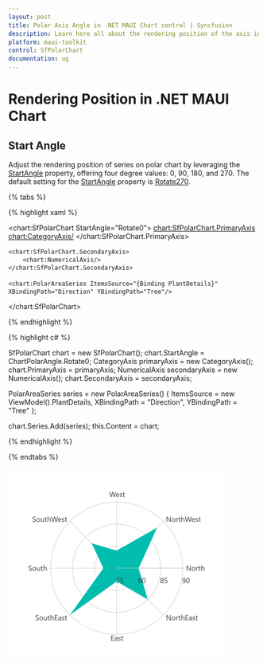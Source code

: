 ```yaml
---
layout: post
title: Polar Axis Angle in .NET MAUI Chart control | Syncfusion
description: Learn here all about the rendering position of the axis in the Syncfusion .NET MAUI Chart (SfPolarChart) control.
platform: maui-toolkit
control: SfPolarChart
documentation: ug
---
```


# Rendering Position in .NET MAUI Chart

## Start Angle

Adjust the rendering position of series on polar chart by leveraging the [StartAngle](https://help.syncfusion.com/cr/maui-toolkit/Syncfusion.Maui.Toolkit.Charts.SfPolarChart.html#Syncfusion_Maui_Charts_SfPolarChart_StartAngle) property, offering four degree values: 0, 90, 180, and 270. The default setting for the [StartAngle](https://help.syncfusion.com/cr/maui-toolkit/Syncfusion.Maui.Toolkit.Charts.SfPolarChart.html#Syncfusion_Maui_Charts_SfPolarChart_StartAngle) property is [Rotate270](https://help.syncfusion.com/cr/maui-toolkit/Syncfusion.Maui.Toolkit.Charts.ChartPolarAngle.html#Syncfusion_Maui_Charts_ChartPolarAngle_Rotate270).

{% tabs %}

{% highlight xaml %}

<chart:SfPolarChart StartAngle="Rotate0">
    <chart:SfPolarChart.PrimaryAxis>
        <chart:CategoryAxis/>
    </chart:SfPolarChart.PrimaryAxis>

    <chart:SfPolarChart.SecondaryAxis>
        <chart:NumericalAxis/>
    </chart:SfPolarChart.SecondaryAxis>   

    <chart:PolarAreaSeries ItemsSource="{Binding PlantDetails}" XBindingPath="Direction" YBindingPath="Tree"/>  
</chart:SfPolarChart>

{% endhighlight %}

{% highlight c# %}

SfPolarChart chart = new SfPolarChart();
chart.StartAngle = ChartPolarAngle.Rotate0;
CategoryAxis primaryAxis = new CategoryAxis();
chart.PrimaryAxis = primaryAxis;
NumericalAxis secondaryAxis = new NumericalAxis();
chart.SecondaryAxis = secondaryAxis;

PolarAreaSeries series = new PolarAreaSeries()
{
    ItemsSource = new ViewModel().PlantDetails,
    XBindingPath = "Direction",
    YBindingPath = "Tree"
};

chart.Series.Add(series);
this.Content = chart;

{% endhighlight %}

{% endtabs %}

![Polar Start Angle](Rendering-Position_Images/Start_Angle.png)